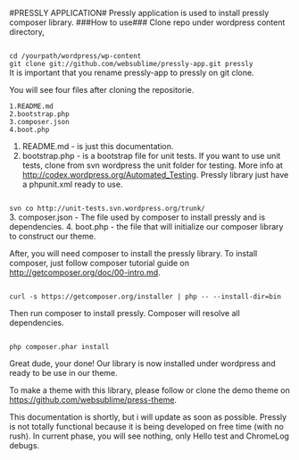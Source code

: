 #PRESSLY APPLICATION#
Pressly application is used to install pressly composer library.
###How to use###
Clone repo under wordpress content directory,

<code>
cd /yourpath/wordpress/wp-content
git clone git://github.com/websublime/pressly-app.git pressly
</code>
It is important that you rename pressly-app to pressly on git clone.

You will see four files after cloning the repositorie.

	1.README.md
	2.bootstrap.php
	3.composer.json
	4.boot.php

1. README.md - is just this documentation.
2. bootstrap.php - is a bootstrap file for unit tests. If you want to use unit tests, clone from svn wordpress the unit folder for testing. More info at <http://codex.wordpress.org/Automated_Testing>. Pressly library just have a phpunit.xml ready to use.
<code>
svn co http://unit-tests.svn.wordpress.org/trunk/
</code>
3. composer.json - The file used by composer to install pressly and is dependencies.
4. boot.php - the file that will initialize our composer library to construct our theme.

After, you will need composer to install the pressly library. To install composer, just follow composer tutorial guide on <http://getcomposer.org/doc/00-intro.md>.

<code>
curl -s https://getcomposer.org/installer | php -- --install-dir=bin
</code>

Then run composer to install pressly. Composer will resolve all dependencies.

<code>
php composer.phar install
</code>

Great dude, your done! Our library is now installed under wordpress and ready to be use in our theme.

To make a theme with this library, please follow or clone the demo theme on <https://github.com/websublime/press-theme>.

This documentation is shortly, but i will update as soon as possible. Pressly is not totally functional because it is being developed on free time (with no rush). In current phase, you will see nothing, only Hello test and ChromeLog debugs.
